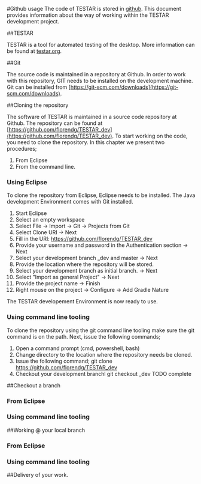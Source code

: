 #Github usage
The code of TESTAR is stored in [github](https://github.com). This document provides information about the way of working
within the TESTAR development project.

##TESTAR

TESTAR is a tool for automated testing of the desktop. More
information can be found at [testar.org](https://testar.org/about/).

##Git

The source code is maintained in a repository at Github. In order to work with this repository, GIT needs to 
be installed on the development machine. Git can be installed from [https://git-scm.com/downloads](https://git-scm.com/downloads).

##Cloning the repository

The software of TESTAR is maintained in a source code repository at Github. The repository
can be found at [https://github.com/florendg/TESTAR_dev](https://github.com/florendg/TESTAR_dev).
To start working on the code, you need to clone the repository. In this chapter we present two procedures;

1. From Eclipse
2. From the command line.

### Using Eclipse

To clone the repository from Eclipse, Eclipse needs to be installed. The Java development Environment comes 
with Git installed.

1. Start Eclipse
2. Select an empty workspace
3. Select File -> Import -> Git -> Projects from Git
4. Select Clone URI -> Next
5. Fill in the URI: https://github.com/florendg/TESTAR_dev 
6. Provide your username and password in the Authentication section -> Next
7. Select your development branch <name>_dev and master -> Next
8. Provide the location where the repository will be stored.
9. Select your development branch as initial branch. -> Next
10. Select "Import as general Project" -> Next
11. Provide the project name -> Finish
12. Right mouse on the project -> Configure -> Add Gradle Nature

The TESTAR developement Environment is now ready to use.

### Using command line tooling

To clone the repository using the git command line tooling make sure the git command is on the path.
Next, issue the following commands;

1. Open a command prompt (cmd, powershell, bash)
2. Change directory to the location where the repository needs be cloned.
3. Issue the following command; git clone https://github.com/florendg/TESTAR_dev
4. Checkout your development branchl git checkout <username>_dev
TODO complete

##Checkout a branch

### From Eclipse

### Using command line tooling

##Working @ your local branch

### From Eclipse

### Using command line tooling


##Delivery of your work.